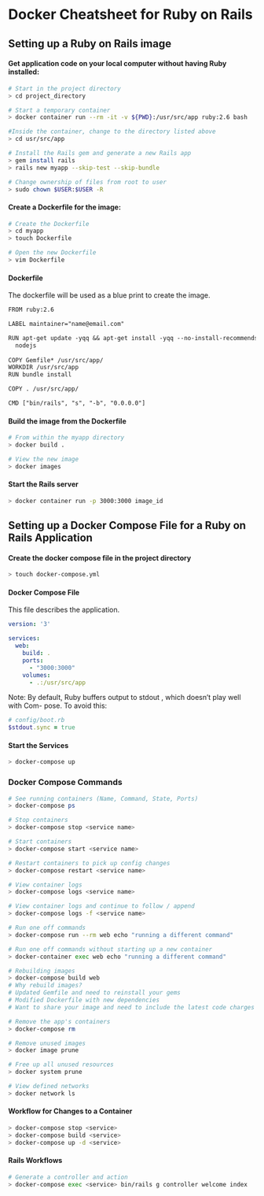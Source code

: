 # Docker Cheatsheet for Ruby on Rails

## Setting up a Ruby on Rails image

#### Get application code on your local computer without having Ruby installed:
```bash
# Start in the project directory
> cd project_directory

# Start a temporary container
> docker container run --rm -it -v ${PWD}:/usr/src/app ruby:2.6 bash

#Inside the container, change to the directory listed above
> cd usr/src/app

# Install the Rails gem and generate a new Rails app
> gem install rails
> rails new myapp --skip-test --skip-bundle

# Change ownership of files from root to user
> sudo chown $USER:$USER -R
```

#### Create a Dockerfile for the image:
```bash
# Create the Dockerfile
> cd myapp
> touch Dockerfile

# Open the new Dockerfile
> vim Dockerfile
```

#### Dockerfile
The dockerfile will be used as a blue print to create the image.
```txt
FROM ruby:2.6

LABEL maintainer="name@email.com"

RUN apt-get update -yqq && apt-get install -yqq --no-install-recommends \
  nodejs
  
COPY Gemfile* /usr/src/app/
WORKDIR /usr/src/app
RUN bundle install

COPY . /usr/src/app/

CMD ["bin/rails", "s", "-b", "0.0.0.0"]
```

#### Build the image from the Dockerfile
```bash
# From within the myapp directory
> docker build .

# View the new image
> docker images
```

#### Start the Rails server
```bash
> docker container run -p 3000:3000 image_id
```

## Setting up a Docker Compose File for a Ruby on Rails Application

#### Create the docker compose file in the project directory
```bash
> touch docker-compose.yml
```

#### Docker Compose File
This file describes the application.
```yaml
version: '3'

services:
  web:
    build: .
    ports:
      - "3000:3000"
    volumes:
      - .:/usr/src/app
```

Note: By default, Ruby buffers output to stdout , which doesn’t play well with Com-
pose. To avoid this:

```ruby
# config/boot.rb
$stdout.sync = true
```

#### Start the Services
```bash
> docker-compose up
```

### Docker Compose Commands
```bash
# See running containers (Name, Command, State, Ports)
> docker-compose ps

# Stop containers
> docker-compose stop <service name>

# Start containers
> docker-compose start <service name>

# Restart containers to pick up config changes
> docker-compose restart <service name>

# View container logs
> docker-compose logs <service name>

# View container logs and continue to follow / append
> docker-compose logs -f <service name>

# Run one off commands
> docker-compose run --rm web echo "running a different command"

# Run one off commands without starting up a new container
> docker-container exec web echo "running a different command"

# Rebuilding images
> docker-compose build web
# Why rebuild images? 
# Updated Gemfile and need to reinstall your gems
# Modified Dockerfile with new dependencies
# Want to share your image and need to include the latest code charges

# Remove the app's containers
> docker-compose rm

# Remove unused images
> docker image prune

# Free up all unused resources
> docker system prune

# View defined networks
> docker network ls
```

#### Workflow for Changes to a Container
```bash
> docker-compose stop <service>
> docker-compose build <service>
> docker-compose up -d <service>
```
#### Rails Workflows
```bash
# Generate a controller and action
> docker-compose exec <service> bin/rails g controller welcome index
```
